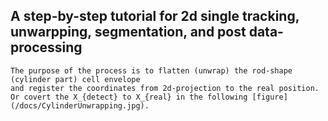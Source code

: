 ## A step-by-step tutorial for 2d single tracking, unwarpping, segmentation, and post data-processing
    The purpose of the process is to flatten (unwrap) the rod-shape (cylinder part) cell envelope 
    and register the coordinates from 2d-projection to the real position. 
    Or covert the X_{detect} to X_{real} in the following [figure](/docs/CylinderUnwrapping.jpg).
    
